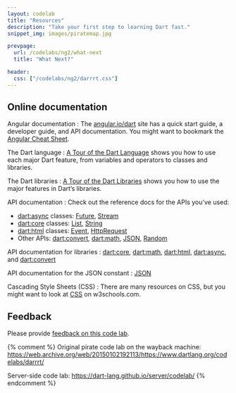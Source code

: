 ```yaml
---
layout: codelab
title: "Resources"
description: "Take your first step to learning Dart fast."
snippet_img: images/piratemap.jpg

prevpage:
  url: /codelabs/ng2/what-next
  title: "What Next?"

header:
  css: ["/codelabs/ng2/darrrt.css"]
---
```


## <i class="fa fa-anchor"> </i> Online documentation

<div class="trydart-step-details" markdown="1">

Angular documentation
: The <a href="https://angular.io/dart"
  target="_blank" rel="noopener">angular.io/dart</a> site has a quick start guide,
  a developer guide, and API documentation.
  You might want to bookmark the
  <a href="https://angular.io/docs/dart/latest/guide/cheatsheet.html">Angular
  Cheat Sheet</a>.

The Dart language
: <a href="{{site.dartlang}}/guides/language/language-tour">
  A Tour of the Dart Language</a> shows you how to use
  each major Dart feature, from variables and operators to
  classes and libraries.

The Dart libraries
: <a href="{{site.dartlang}}/guides/libraries/library-tour">
A Tour of the Dart Libraries</a>
shows you how to use the major features in Dart’s libraries.

API documentation
: Check out the reference docs for the APIs you've used:

* [dart:async]({{site.dart_api}}/dart-async/dart-async-library.html) classes:
  [Future]({{site.dart_api}}/dart-async/Future-class.html),
  [Stream]({{site.dart_api}}/dart-async/Stream-class.html)
* [dart:core]({{site.dart_api}}/dart-core/dart-core-library.html) classes:
  [List]({{site.dart_api}}/dart-core/List-class.html),
  [String]({{site.dart_api}}/dart-core/String-class.html)
* [dart:html]({{site.dart_api}}/dart-html/dart-html-library.html) classes:
  [Event]({{site.dart_api}}/dart-html/Event-class.html),
  [HttpRequest]({{site.dart_api}}/dart-html/HttpRequest-class.html)
* Other APIs: [dart:convert]({{site.dart_api}}/dart-convert/dart-convert-library.html),
  [dart:math]({{site.dart_api}}/dart-math/dart-math-library.html),
  [JSON]({{site.dart_api}}/dart-convert/JsonCodec-class.html),
  [Random]({{site.dart_api}}/dart-math/Random-class.html)

API documentation for libraries
: <a href="{{site.dart_api}}/dart-core/dart-core-library.html" target="_blank" rel="noopener">dart:core</a>,
<a href="{{site.dart_api}}/dart-math/dart-math-library.html" target="_blank" rel="noopener">dart:math</a>,
<a href="{{site.dart_api}}/dart-html/dart-html-library.html" target="_blank" rel="noopener">dart:html</a>,
<a href="{{site.dart_api}}/dart-async/dart-async-library.html" target="_blank" rel="noopener">dart:async</a>, and
<a href="{{site.dart_api}}/dart-convert/dart-convert-library.html" target="_blank" rel="noopener">dart:convert</a>

API documentation for the JSON constant
: <a href="{{site.dart_api}}/dart-convert/JsonCodec-class.html" target="_blank" rel="noopener">JSON</a>

Cascading Style Sheets (CSS)
: There are many resources on CSS, but you might want to look at
  <a href="http://www.w3schools.com/css/css_intro.asp" target="_blank" rel="noopener">CSS</a> on w3schools.com.

</div>

## <i class="fa fa-anchor"> </i> Feedback

<div class="trydart-step-details" markdown="1">

Please provide [feedback on this code lab](https://github.com/dart-lang/site-webdev/issues/new).

</div>

{% comment %}
Original pirate code lab on the wayback machine:
https://web.archive.org/web/20150102192113/https://www.dartlang.org/codelabs/darrrt/

Server-side code lab:
https://dart-lang.github.io/server/codelab/
{% endcomment %}
